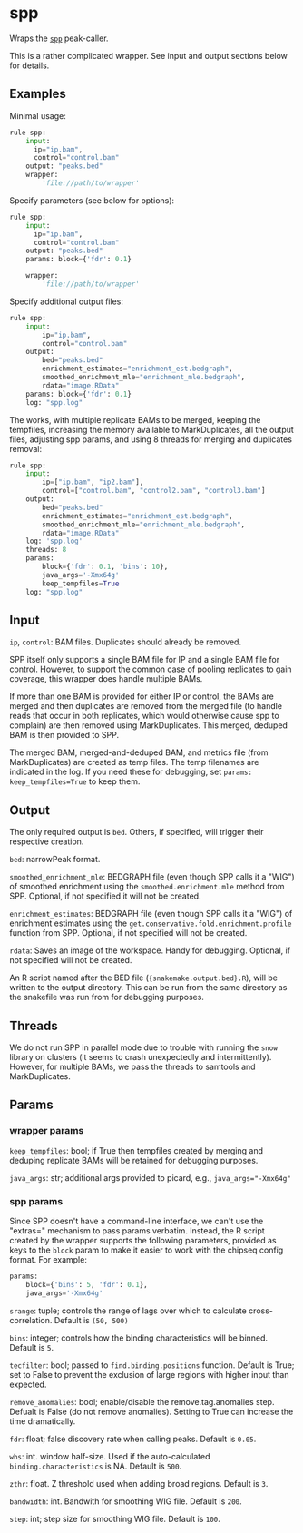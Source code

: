 # spp

Wraps the [`spp`](http://compbio.med.harvard.edu/Supplements/ChIP-seq/) peak-caller.

This is a rather complicated wrapper. See input and output sections below for
details.


## Examples

Minimal usage:

```python
rule spp:
    input:
      ip="ip.bam",
      control="control.bam"
    output: "peaks.bed"
    wrapper:
        'file://path/to/wrapper'
```

Specify parameters (see below for options):


```python
rule spp:
    input:
      ip="ip.bam",
      control="control.bam"
    output: "peaks.bed"
    params: block={'fdr': 0.1}

    wrapper:
        'file://path/to/wrapper'
```

Specify additional output files:

```python
rule spp:
    input:
        ip="ip.bam",
        control="control.bam"
    output:
        bed="peaks.bed"
        enrichment_estimates="enrichment_est.bedgraph",
        smoothed_enrichment_mle="enrichment_mle.bedgraph",
        rdata="image.RData"
    params: block={'fdr': 0.1}
    log: "spp.log"
```

The works, with multiple replicate BAMs to be merged, keeping the tempfiles,
increasing the memory available to MarkDuplicates, all the output files,
adjusting spp params, and using 8 threads for merging and duplicates removal:


```python
rule spp:
    input:
        ip=["ip.bam", "ip2.bam"],
        control=["control.bam", "control2.bam", "control3.bam"]
    output:
        bed="peaks.bed"
        enrichment_estimates="enrichment_est.bedgraph",
        smoothed_enrichment_mle="enrichment_mle.bedgraph",
        rdata="image.RData"
    log: 'spp.log'
    threads: 8
    params:
        block={'fdr': 0.1, 'bins': 10},
        java_args='-Xmx64g'
        keep_tempfiles=True
    log: "spp.log"
```

## Input

`ip`, `control`: BAM files. Duplicates should already be removed.

SPP itself only supports a single BAM file for IP and a single BAM file for
control.  However, to support the common case of pooling replicates to gain
coverage, this wrapper does handle multiple BAMs.

If more than one BAM is provided for either IP or control, the BAMs are merged
and then duplicates are removed from the merged file (to handle reads that
occur  in both replicates, which would otherwise cause spp to complain) are
then removed using MarkDuplicates. This merged, deduped BAM is then provided to
SPP.

The merged BAM, merged-and-deduped BAM, and metrics file (from MarkDuplicates)
are created as temp files. The temp filenames are indicated in the log. If you
need these for debugging, set `params: keep_tempfiles=True` to keep them.

## Output

The only required output is `bed`. Others, if specified, will trigger their
respective creation.

`bed`: narrowPeak format.

`smoothed_enrichment_mle`: BEDGRAPH file (even though SPP calls it a "WIG") of
smoothed enrichment using the `smoothed.enrichment.mle` method from SPP.
Optional, if not specified it will not be created.

`enrichment_estimates`: BEDGRAPH file (even though SPP calls it a "WIG") of
enrichment estimates using the `get.conservative.fold.enrichment.profile`
function from SPP. Optional, if not specified will not be created.

`rdata`: Saves an image of the workspace. Handy for debugging. Optional, if not
specified will not be created.

An R script named after the BED file (`{snakemake.output.bed}.R`), will be
written to the output directory. This can be run from the same directory as the
snakefile was run from for debugging purposes.

## Threads
We do not run SPP in parallel mode due to trouble with running the `snow`
library on clusters (it seems to crash unexpectedly and intermittently).
However, for multiple BAMs, we pass the threads to samtools and MarkDuplicates.

## Params

### wrapper params

`keep_tempfiles`: bool; if True then tempfiles created by merging and deduping
replicate BAMs will be retained for debugging purposes.

`java_args`: str; additional args provided to picard, e.g., `java_args="-Xmx64g"`

### spp params

Since SPP doesn't have a command-line interface, we can't use the "extras="
mechanism to pass params verbatim. Instead, the R script created by the wrapper
supports the following parameters, provided as keys to the `block` param to
make it easier to work with the chipseq config format. For example:

```python
params:
    block={'bins': 5, 'fdr': 0.1},
    java_args='-Xmx64g'
```

`srange`: tuple; controls the range of lags over which to calculate
cross-correlation. Default is `(50, 500)`

`bins`: integer; controls how the binding characteristics will be binned. Default
is `5`.

`tecfilter`: bool; passed to `find.binding.positions` function. Default is True;
set to False to prevent the exclusion of large regions with higher input than
expected.

`remove_anomalies`: bool; enable/disable the remove.tag.anomalies step. Defualt
is False (do not remove anomalies). Setting to True can increase the time
dramatically.

`fdr`: float; false discovery rate when calling peaks. Default is `0.05`.

`whs`: int. window half-size. Used if the auto-calculated
`binding.characteristics` is NA. Default is `500`.

`zthr`: float. Z threshold used when adding broad regions. Default is `3`.

`bandwidth`: int. Bandwith for smoothing WIG file. Default is `200`.

`step`: int; step size for smoothing WIG file. Default is `100`.
